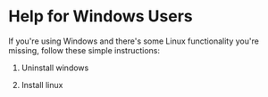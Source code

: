 # Help for Windows Users

If you're using Windows and there's some Linux functionality you're missing, follow these simple instructions:

1) Uninstall windows

2) Install linux
